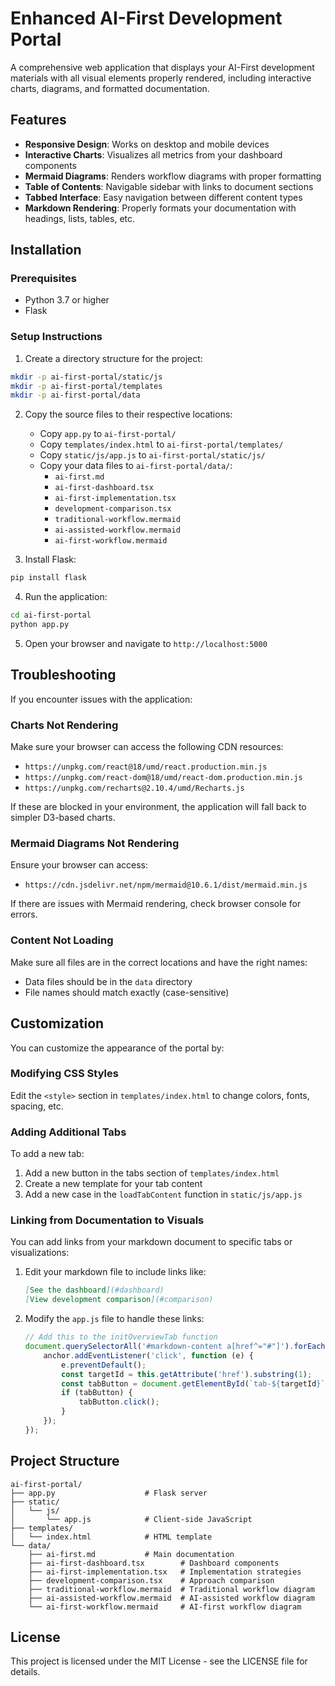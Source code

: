 # Enhanced AI-First Development Portal

A comprehensive web application that displays your AI-First development materials with all visual elements properly rendered, including interactive charts, diagrams, and formatted documentation.

## Features

- **Responsive Design**: Works on desktop and mobile devices
- **Interactive Charts**: Visualizes all metrics from your dashboard components
- **Mermaid Diagrams**: Renders workflow diagrams with proper formatting
- **Table of Contents**: Navigable sidebar with links to document sections
- **Tabbed Interface**: Easy navigation between different content types
- **Markdown Rendering**: Properly formats your documentation with headings, lists, tables, etc.

## Installation

### Prerequisites

- Python 3.7 or higher
- Flask

### Setup Instructions

1. Create a directory structure for the project:

```bash
mkdir -p ai-first-portal/static/js
mkdir -p ai-first-portal/templates
mkdir -p ai-first-portal/data
```

2. Copy the source files to their respective locations:

   - Copy `app.py` to `ai-first-portal/`
   - Copy `templates/index.html` to `ai-first-portal/templates/`
   - Copy `static/js/app.js` to `ai-first-portal/static/js/`
   - Copy your data files to `ai-first-portal/data/`:
     - `ai-first.md`
     - `ai-first-dashboard.tsx`
     - `ai-first-implementation.tsx`
     - `development-comparison.tsx`
     - `traditional-workflow.mermaid`
     - `ai-assisted-workflow.mermaid`
     - `ai-first-workflow.mermaid`

3. Install Flask:

```bash
pip install flask
```

4. Run the application:

```bash
cd ai-first-portal
python app.py
```

5. Open your browser and navigate to `http://localhost:5000`

## Troubleshooting

If you encounter issues with the application:

### Charts Not Rendering

Make sure your browser can access the following CDN resources:
- `https://unpkg.com/react@18/umd/react.production.min.js`
- `https://unpkg.com/react-dom@18/umd/react-dom.production.min.js`
- `https://unpkg.com/recharts@2.10.4/umd/Recharts.js`

If these are blocked in your environment, the application will fall back to simpler D3-based charts.

### Mermaid Diagrams Not Rendering

Ensure your browser can access:
- `https://cdn.jsdelivr.net/npm/mermaid@10.6.1/dist/mermaid.min.js`

If there are issues with Mermaid rendering, check browser console for errors.

### Content Not Loading

Make sure all files are in the correct locations and have the right names:
- Data files should be in the `data` directory
- File names should match exactly (case-sensitive)

## Customization

You can customize the appearance of the portal by:

### Modifying CSS Styles

Edit the `<style>` section in `templates/index.html` to change colors, fonts, spacing, etc.

### Adding Additional Tabs

To add a new tab:
1. Add a new button in the tabs section of `templates/index.html`
2. Create a new template for your tab content
3. Add a new case in the `loadTabContent` function in `static/js/app.js`

### Linking from Documentation to Visuals

You can add links from your markdown document to specific tabs or visualizations:

1. Edit your markdown file to include links like:
   ```markdown
   [See the dashboard](#dashboard)
   [View development comparison](#comparison)
   ```

2. Modify the `app.js` file to handle these links:
   ```javascript
   // Add this to the initOverviewTab function
   document.querySelectorAll('#markdown-content a[href^="#"]').forEach(anchor => {
       anchor.addEventListener('click', function (e) {
           e.preventDefault();
           const targetId = this.getAttribute('href').substring(1);
           const tabButton = document.getElementById(`tab-${targetId}`);
           if (tabButton) {
               tabButton.click();
           }
       });
   });
   ```

## Project Structure

```
ai-first-portal/
├── app.py                    # Flask server
├── static/
│   └── js/
│       └── app.js            # Client-side JavaScript
├── templates/
│   └── index.html            # HTML template
└── data/
    ├── ai-first.md           # Main documentation
    ├── ai-first-dashboard.tsx        # Dashboard components
    ├── ai-first-implementation.tsx   # Implementation strategies
    ├── development-comparison.tsx    # Approach comparison
    ├── traditional-workflow.mermaid  # Traditional workflow diagram
    ├── ai-assisted-workflow.mermaid  # AI-assisted workflow diagram
    └── ai-first-workflow.mermaid     # AI-first workflow diagram
```

## License

This project is licensed under the MIT License - see the LICENSE file for details.
